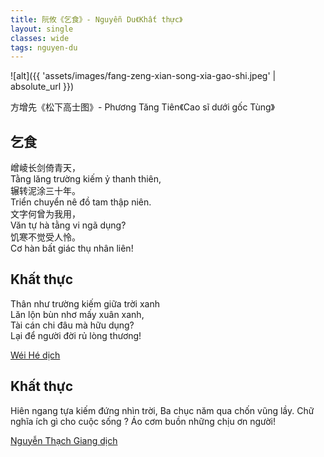```yaml
---
title: 阮攸《乞食》- Nguyễn Du《Khất thực》
layout: single
classes: wide
tags: nguyen-du
---
```


![alt]({{ 'assets/images/fang-zeng-xian-song-xia-gao-shi.jpeg' | absolute_url }})
> <cite>
方增先《松下高士图》- Phương Tăng Tiên《Cao sĩ dưới gốc Tùng》
</cite>

## 乞食
嶒崚长剑倚青天，\
Tằng lăng trường kiếm ỷ thanh thiên,\
辗转泥涂三十年。\
Triển chuyển nê đồ tam thập niên.\
文字何曾为我用，\
Văn tự hà tằng vi ngã dụng?\
饥寒不觉受人怜。\
Cơ hàn bất giác thụ nhân liên!

## Khất thực
Thân như trường kiếm giữa trời xanh\
Lăn lộn bùn nhơ mấy xuân xanh,\
Tài cán chi đâu mà hữu dụng?\
Lại để người đời rủ lòng thương!

> <cite>
<a target="_blank" href="https://wei-he.xyz"> Wéi Hé dịch </a>
</cite>

## Khất thực
Hiên ngang tựa kiếm đứng nhìn trời,
Ba chục năm qua chốn vũng lầy.
Chữ nghĩa ích gì cho cuộc sống ?
Áo cơm buồn những chịu ơn người!

> <cite>
<a target="_blank" href="https://www.thivien.net/Nguy%E1%BB%85n-Th%E1%BA%A1ch-Giang/author-CvAZUU0eLlYNISop-HkZqA">
Nguyễn Thạch Giang dịch
</a>
</cite>